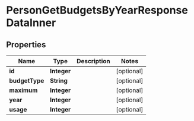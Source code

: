 

# PersonGetBudgetsByYearResponseDataInner


## Properties

| Name | Type | Description | Notes |
|------------ | ------------- | ------------- | -------------|
|**id** | **Integer** |  |  [optional] |
|**budgetType** | **String** |  |  [optional] |
|**maximum** | **Integer** |  |  [optional] |
|**year** | **Integer** |  |  [optional] |
|**usage** | **Integer** |  |  [optional] |



